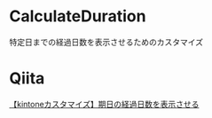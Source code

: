 # CalculateDuration
特定日までの経過日数を表示させるためのカスタマイズ

# Qiita
[【kintoneカスタマイズ】期日の経過日数を表示させる](#[hoge](https://qiita.com/supino/items/e2a621a55046bb89efeb))